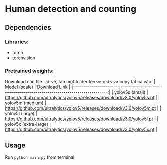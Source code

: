 # Human detection and counting
## Dependencies
### Libraries:
- torch
- torchvision

### Pretrained weights:
Download các file `.pt` về, tạo một folder tên `weights` và copy tất cả vào.
| Model (scale)         |                                 Download Link                           |
|-----------------------|:-----------------------------------------------------------------------:|
| yolov5s (small)       | https://github.com/ultralytics/yolov5/releases/download/v3.0/yolov5s.pt |
| yolov5m (medium)      | https://github.com/ultralytics/yolov5/releases/download/v3.0/yolov5m.pt |
| yolov5l (large)       | https://github.com/ultralytics/yolov5/releases/download/v3.0/yolov5l.pt |
| yolov5x (extra-large) | https://github.com/ultralytics/yolov5/releases/download/v3.0/yolov5x.pt |

## Usage
Run `python main.py` from terminal.
